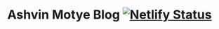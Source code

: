 # Ashvin Motye Blog [![Netlify Status](https://api.netlify.com/api/v1/badges/34a2e4a0-5267-47b1-afb1-277ee78f7fff/deploy-status)](https://app.netlify.com/sites/ashvinmotye/deploys)
